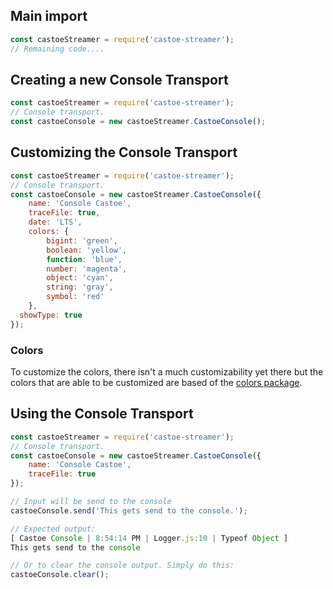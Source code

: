 ## Main import
```JavaScript
const castoeStreamer = require('castoe-streamer');
// Remaining code....
```

## Creating a new Console Transport
```JavaScript
const castoeStreamer = require('castoe-streamer');
// Console transport.
const castoeConsole = new castoeStreamer.CastoeConsole();
```

## Customizing the Console Transport
```JavaScript
const castoeStreamer = require('castoe-streamer');
// Console transport.
const castoeConsole = new castoeStreamer.CastoeConsole({
	name: 'Console Castoe',
	traceFile: true,
	date: 'LTS',
	colors: {
		bigint: 'green',
		boolean: 'yellow',
		function: 'blue',
		number: 'magenta',
		object: 'cyan',
		string: 'gray',
		symbol: 'red'
	},
  showType: true
});
```

### Colors
To customize the colors, there isn't a much customizability yet there but the colors that are able to be customized are based of the [colors package](https://www.npmjs.com/package/colors#text-colors).

## Using the Console Transport
```JavaScript
const castoeStreamer = require('castoe-streamer');
// Console transport.
const castoeConsole = new castoeStreamer.CastoeConsole({
	name: 'Console Castoe',
	traceFile: true
});

// Input will be send to the console
castoeConsole.send('This gets send to the console.');

// Expected output:
[ Castoe Console | 8:54:14 PM | Logger.js:10 | Typeof Object ]    
This gets send to the console

// Or to clear the console output. Simply do this:
castoeConsole.clear();
```